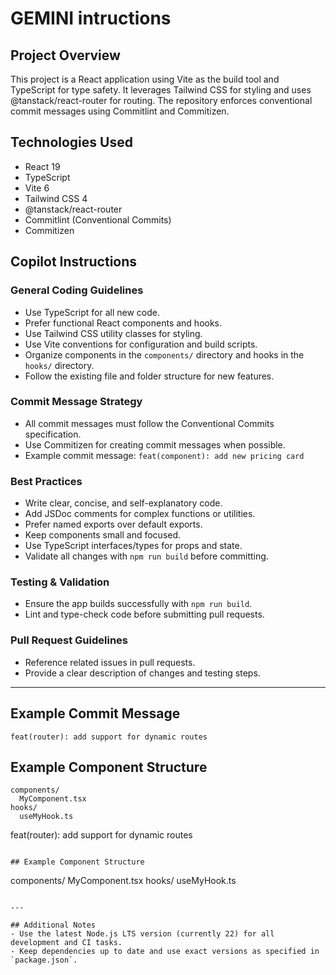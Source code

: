 # GEMINI intructions

## Project Overview

This project is a React application using Vite as the build tool and TypeScript for type safety. It leverages Tailwind CSS for styling and uses @tanstack/react-router for routing. The repository enforces conventional commit messages using Commitlint and Commitizen.

## Technologies Used

- React 19
- TypeScript
- Vite 6
- Tailwind CSS 4
- @tanstack/react-router
- Commitlint (Conventional Commits)
- Commitizen

## Copilot Instructions

### General Coding Guidelines

- Use TypeScript for all new code.
- Prefer functional React components and hooks.
- Use Tailwind CSS utility classes for styling.
- Use Vite conventions for configuration and build scripts.
- Organize components in the `components/` directory and hooks in the `hooks/` directory.
- Follow the existing file and folder structure for new features.

### Commit Message Strategy

- All commit messages must follow the Conventional Commits specification.
- Use Commitizen for creating commit messages when possible.
- Example commit message: `feat(component): add new pricing card`

### Best Practices

- Write clear, concise, and self-explanatory code.
- Add JSDoc comments for complex functions or utilities.
- Prefer named exports over default exports.
- Keep components small and focused.
- Use TypeScript interfaces/types for props and state.
- Validate all changes with `npm run build` before committing.

### Testing & Validation

- Ensure the app builds successfully with `npm run build`.
- Lint and type-check code before submitting pull requests.

### Pull Request Guidelines

- Reference related issues in pull requests.
- Provide a clear description of changes and testing steps.

---

## Example Commit Message

```
feat(router): add support for dynamic routes
```

## Example Component Structure

```
components/
  MyComponent.tsx
hooks/
  useMyHook.ts
```
feat(router): add support for dynamic routes
```

## Example Component Structure
```
components/
MyComponent.tsx
hooks/
useMyHook.ts
```

---

## Additional Notes
- Use the latest Node.js LTS version (currently 22) for all development and CI tasks.
- Keep dependencies up to date and use exact versions as specified in `package.json`.


